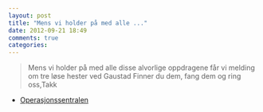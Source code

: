 ```yaml
---
layout: post
title: "Mens vi holder på med alle ..."
date: 2012-09-21 18:49
comments: true
categories: 
---
```


> Mens vi holder på med alle disse alvorlige oppdragene får vi melding om tre løse hester ved Gaustad Finner du dem, fang dem og ring oss,Takk 
- [Operasjonssentralen](https://twitter.com/oslopolitiops/statuses/249324399566663680)
